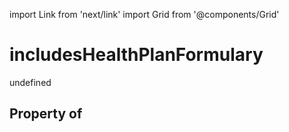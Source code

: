 import Link from 'next/link'
import Grid from '@components/Grid'

# includesHealthPlanFormulary

undefined

## Property of



